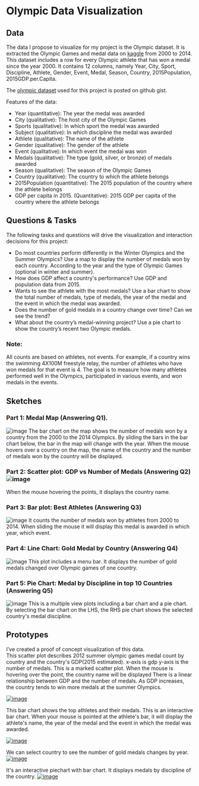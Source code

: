 # Olympic Data Visualization
## Data 

The data I propose to visualize for my project is the Olympic dataset. It is extracted the Olympic Games and medal data on [kaggle](https://www.kaggle.com/the-guardian/olympic-games) from 2000 to 2014. This dataset includes a row for every Olympic athlete that has won a medal since the year 2000. It contains 12 columns, namely Year, City, Sport, Discipline, Athlete, Gender, Event, Medal, Season, Country, 2015Population, 2015GDP.per.Capita.

The [olympic dataset](https://gist.github.com/RuofanChen/b8ab70bdb93f363cf55e6390ad39805b) used for this project is posted on github gist. 

Features of the data:
* Year (quantitative): The year the medal was awarded
* City (qualitative): The host city of the Olympic Games
* Sports (qualitative): In which sport the medal was awarded
* Subject (qualitative): In which discipline the medal was awarded
* Athlete (qualitative): The name of the athlete
* Gender (qualitative): The gender of the athlete
* Event (qualitative): In which event the medal was won
* Medals (qualitative): The type (gold, silver, or bronze) of medals awarded
* Season (qualitative): The season of the Olympic Games
* Country (qualitative): The country to which the athlete belongs
* 2015Population (quantitative): The 2015 population of the country where the athlete belongs
* GDP per capita in 2015. (Quantitative): 2015 GDP per capita of the country where the athlete belongs


## Questions & Tasks
The following tasks and questions will drive the visualization and interaction decisions for this project:  


* Do most countries perform differently in the Winter Olympics and the Summer Olympics? Use a map to display the number of medals won by each country. According to the year and the type of Olympic Games (optional in winter and summer).
* How does GDP affect a country's performance? Use GDP and population data from 2015.
* Wants to see the athlete with the most medals? Use a bar chart to show the total number of medals, type of medals, the year of the medal and the event in which the medal was awarded.
* Does the number of gold medals in a country change over time? Can we see the trend?
* What about the country’s medal-winning project? Use a pie chart to show the country’s recent two Olympic medals.

### Note:   
All counts are based on athletes, not events. For example, if a country wins the swimming 4X100M freestyle relay, the number of athletes who have won medals for that event is 4. The goal is to measure how many athletes performed well in the Olympics, participated in various events, and won medals in the events.  
  

## Sketches
### Part 1: Medal Map (Answering Q1). 
![image](https://user-images.githubusercontent.com/57047582/136861653-f4b00e38-1ea3-47f2-b820-073cafed722d.png)
The bar chart on the map shows the number of medals won by a country from the 2000 to the 2014 Olympics. By sliding the bars in the bar chart below, the bar in the map will change with the year. When the mouse hovers over a country on the map, the name of the country and the number of medals won by the country will be displayed.  

### Part 2: Scatter plot: GDP vs Number of Medals (Answering Q2)![image](https://user-images.githubusercontent.com/57047582/136861505-fce7a6a1-f1e4-406d-8e84-72f41540b078.png)
When the mouse hovering the points, it displays the country name.  

### Part 3: Bar plot: Best Athletes (Answering Q3)
![image](https://user-images.githubusercontent.com/57047582/135732009-e0b53c03-3994-442e-b59e-84099494cccd.png)
It counts the number of medals won by athletes from 2000 to 2014. When sliding the mouse it will display this medal is awarded in which year, which event.  


### Part 4: Line Chart: Gold Medal by Country (Answering Q4)
![image](https://user-images.githubusercontent.com/57047582/135798043-bd8a937f-94b1-42e6-850c-78c8d6da77cd.png)
This plot includes a menu bar. It displays the number of gold medals changed over Olympic games of one country.  


### Part 5: Pie Chart: Medal by Discipline in top 10 Countries (Answering Q5) 
![image](https://user-images.githubusercontent.com/57047582/135737129-f06d2819-f9c4-4cd0-a032-e15273606553.png)
This is a multiple view plots including a bar chart and a pie chart. By selecting the bar chart on the LHS, the RHS pie chart shows the selected country's medal discipline. 




## Prototypes
I’ve created a proof of concept visualization of this data.  
This scatter plot describes 2012 summer olympic games medal count by country and the country's GDP(2015 estimated). x-axis is gdp y-axis is the number of medals. This is a marked scatter plot. When the mouse is hovering over the point, the country name will be displayed
There is a linear relationship between GDP and the number of medals. As GDP increases, the country tends to win more medals at the summer Olympics.  

[![image](https://user-images.githubusercontent.com/57047582/136861505-fce7a6a1-f1e4-406d-8e84-72f41540b078.png)](https://vizhub.com/RuofanChen/af53cd1647bd45ebbfd0886ad51f5e48)
    
 
This bar chart shows the top athletes and their medals. This is an interactive bar chart. When your mouse is pointed at the athlete's bar, it will display the athlete's name, the year of the medal and the event in which the medal was awarded.  

[![image](https://user-images.githubusercontent.com/57047582/135732009-e0b53c03-3994-442e-b59e-84099494cccd.png)](https://vizhub.com/RuofanChen/80a0c887e536419fb4a98ca16fa856e2)
  
We can select country to see the number of gold medals changes by year. 
[![image](https://user-images.githubusercontent.com/57047582/135798043-bd8a937f-94b1-42e6-850c-78c8d6da77cd.png)](https://vizhub.com/RuofanChen/870734f4b8764c58a70833aed27a857d) 
  
It's an interactive piechart with bar chart. It displays medals by discipline of the country.
[![image](https://user-images.githubusercontent.com/57047582/135737129-f06d2819-f9c4-4cd0-a032-e15273606553.png)](https://vizhub.com/RuofanChen/256b09a931664cb5bf9c6eb1f317a357?edit=files)
